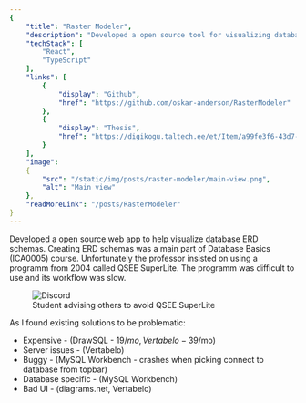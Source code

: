 ```yaml
---
{
    "title": "Raster Modeler",
    "description": "Developed a open source tool for visualizing databases as ERD schemas. Created a web app as part of my Bachelor's degree to help fellow students in Database Basics (ICA0005) course.",
    "techStack": [
        "React", 
        "TypeScript"
    ],
    "links": [
        {
            "display": "Github",
            "href": "https://github.com/oskar-anderson/RasterModeler"
        },
        {
            "display": "Thesis",
            "href": "https://digikogu.taltech.ee/et/Item/a99fe3f6-43d7-4902-98b0-6a5f6b4c377e"
        }
    ],
    "image":
    {
        "src": "/static/img/posts/raster-modeler/main-view.png",
        "alt": "Main view"
    },
    "readMoreLink": "/posts/RasterModeler"
}
---
```


Developed a open source web app to help visualize database ERD schemas. Creating ERD schemas was a main part of Database Basics (ICA0005) course. Unfortunately the professor insisted on using a programm from 2004 called QSEE SuperLite. The programm was difficult to use and its workflow was slow.

<figure>
    <img src="/static/img/posts/raster-modeler/discord-conversation.png" alt="Discord" />
    <figcaption>Student advising others to avoid QSEE SuperLite</figcaption>
</figure>

As I found existing solutions to be problematic:
* Expensive - (DrawSQL - 19$/mo, Vertabelo - 39$/mo)
* Server issues - (Vertabelo)
* Buggy - (MySQL Workbench - crashes when picking connect to database from topbar)
* Database specific - (MySQL Workbench)
* Bad UI - (diagrams.net, Vertabelo)

